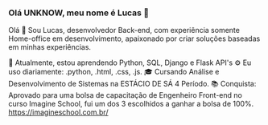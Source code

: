 ### Olá UNKNOW, meu nome é Lucas  👋


Olá 👋
Sou Lucas, desenvolvedor Back-end, com experiência somente Home-office em desenvolvimento, apaixonado por criar soluções baseadas em minhas experiências.

🌱 Atualmente, estou aprendendo Python,  SQL,  Django e Flask API's 
⚙️ Eu uso diariamente: .python, .html, .css, .js.
🎓 Cursando Análise e Desenvolvimento de Sistemas na ESTÁCIO DE SÁ 4 Período.
📚 Conquista: Aprovado para uma bolsa de capacitação de Engenheiro Front-end no curso Imagine School, fui um dos 3 escolhidos a ganhar a bolsa de 100%.
https://imagineschool.com.br/



